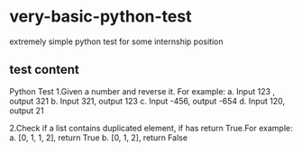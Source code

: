 # very-basic-python-test
extremely simple python test for some internship position

## test content

Python Test
1.Given a number and reverse it. For example:
a. Input 123 , output 321
b. Input 321, output 123
c. Input -456, output -654
d. Input 120, output 21


2.Check if a list contains duplicated element, if has return True.For example:
a. [0, 1, 1, 2], return True
b. [0, 1, 2], return False
